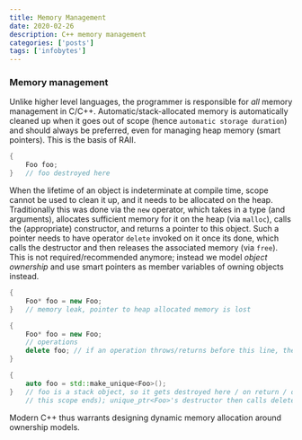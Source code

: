 ```yaml
---
title: Memory Management
date: 2020-02-26
description: C++ memory management
categories: ['posts']
tags: ['infobytes']
---
```


### Memory management

Unlike higher level languages, the programmer is responsible for _all_ memory management in C/C++. Automatic/stack-allocated memory is automatically cleaned up when it goes out of scope (hence `automatic storage duration`) and should always be preferred, even for managing heap memory (smart pointers). This is the basis of RAII.

```cpp
{
    Foo foo;
}   // foo destroyed here
```

When the lifetime of an object is indeterminate at compile time, scope cannot be used to clean it up, and it needs to be allocated on the heap. Traditionally this was done via the `new` operator, which takes in a type (and arguments), allocates sufficient memory for it on the heap (via `malloc`), calls the (appropriate) constructor, and returns a pointer to this object. Such a pointer needs to have operator `delete` invoked on it once its done, which calls the destructor and then releases the associated memory (via `free`). This is not required/recommended anymore; instead we model _object ownership_ and use smart pointers as member variables of owning objects instead.

```cpp
{
    Foo* foo = new Foo;
}   // memory leak, pointer to heap allocated memory is lost

{
    Foo* foo = new Foo;
    // operations
    delete foo; // if an operation throws/returns before this line, there's now a leak
}

{
    auto foo = std::make_unique<Foo>();
}   // foo is a stack object, so it gets destroyed here / on return / on throw / etc (as soon as
    // this scope ends); unique_ptr<Foo>'s destructor then calls delete on the underlying pointer
```

Modern C++ thus warrants designing dynamic memory allocation around ownership models.
